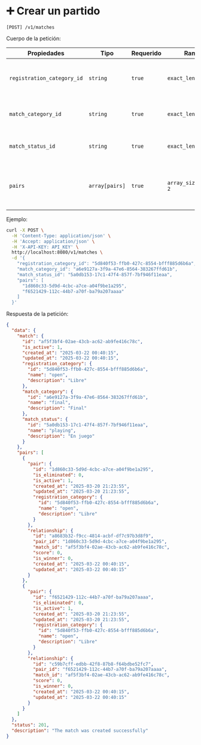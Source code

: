 # ➕ Crear un partido

```
[POST] /v1/matches
```

Cuerpo de la petición:

| Propiedades | Tipo | Requerido | Rango | Descripción |
| ----------- | ---- | --------- | ----- | ----------- |
| `registration_category_id` | `string` | `true` | `exact_len: 36` | Identificador de la categoría de inscripción del partido ([ver](../registration-categories/index.html)). |
| `match_category_id` | `string` | `true` | `exact_len: 36` | Identificador de la categoría de la ronda del partido ([ver](../match-categories/index.html)). |
| `match_status_id` | `string` | `true` | `exact_len: 36` | Identificador del estatus de juego del partido ([ver](../match-status/index.html)). |
| `pairs` | `array[pairs]` | `true` | `array_size_equal: 2` | Una lista con los identificadores de las parejas del partido ([ver](../pairs/index.html)). |

Ejemplo:

```bash
curl -X POST \
  -H 'Content-Type: application/json' \
  -H 'Accept: application/json' \
  -H 'X-API-KEY: API_KEY' \
  http://localhost:8080/v1/matches \
  -d '{
    "registration_category_id": "5d840f53-ffb0-427c-8554-bfff885d6b6a",
    "match_category_id": "a6e9127a-3f9a-47e6-8564-383267ffd61b",
    "match_status_id": "5a0db153-17c1-47f4-857f-7bf946f11eaa",
    "pairs": [
      "1d860c33-5d9d-4cbc-a7ce-a04f9be1a295",
      "f6521429-112c-44b7-a70f-ba79a207aaaa"
    ]
  }'
```

Respuesta de la petición:

```json
{
  "data": {
    "match": {
      "id": "af5f3bf4-02ae-43cb-ac62-ab9fe416c78c",
      "is_active": 1,
      "created_at": "2025-03-22 00:40:15",
      "updated_at": "2025-03-22 00:40:15",
      "registration_category": {
        "id": "5d840f53-ffb0-427c-8554-bfff885d6b6a",
        "name": "open",
        "description": "Libre"
      },
      "match_category": {
        "id": "a6e9127a-3f9a-47e6-8564-383267ffd61b",
        "name": "final",
        "description": "Final"
      },
      "match_status": {
        "id": "5a0db153-17c1-47f4-857f-7bf946f11eaa",
        "name": "playing",
        "description": "En juego"
      }
    },
    "pairs": [
      {
        "pair": {
          "id": "1d860c33-5d9d-4cbc-a7ce-a04f9be1a295",
          "is_eliminated": 0,
          "is_active": 1,
          "created_at": "2025-03-20 21:23:55",
          "updated_at": "2025-03-20 21:23:55",
          "registration_category": {
            "id": "5d840f53-ffb0-427c-8554-bfff885d6b6a",
            "name": "open",
            "description": "Libre"
          }
        },
        "relationship": {
          "id": "a8683b32-f9cc-4814-acbf-df7c97b3d8f9",
          "pair_id": "1d860c33-5d9d-4cbc-a7ce-a04f9be1a295",
          "match_id": "af5f3bf4-02ae-43cb-ac62-ab9fe416c78c",
          "score": 0,
          "is_winner": 0,
          "created_at": "2025-03-22 00:40:15",
          "updated_at": "2025-03-22 00:40:15"
        }
      },
      {
        "pair": {
          "id": "f6521429-112c-44b7-a70f-ba79a207aaaa",
          "is_eliminated": 0,
          "is_active": 1,
          "created_at": "2025-03-20 21:23:55",
          "updated_at": "2025-03-20 21:23:55",
          "registration_category": {
            "id": "5d840f53-ffb0-427c-8554-bfff885d6b6a",
            "name": "open",
            "description": "Libre"
          }
        },
        "relationship": {
          "id": "c59b7cff-edbb-42f8-87b8-f64bdbe52fc7",
          "pair_id": "f6521429-112c-44b7-a70f-ba79a207aaaa",
          "match_id": "af5f3bf4-02ae-43cb-ac62-ab9fe416c78c",
          "score": 0,
          "is_winner": 0,
          "created_at": "2025-03-22 00:40:15",
          "updated_at": "2025-03-22 00:40:15"
        }
      }
    ]
  },
  "status": 201,
  "description": "The match was created successfully"
}
```

